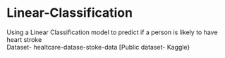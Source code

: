 # Linear-Classification

Using a Linear Classification model to predict if a person is likely to have heart stroke  
Dataset- healtcare-datase-stoke-data [Public dataset- Kaggle}
